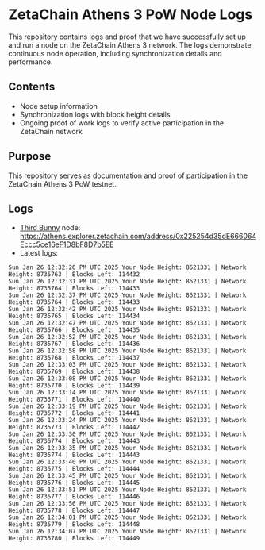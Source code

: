 # ZetaChain Athens 3 PoW Node Logs
This repository contains logs and proof that we have successfully set up and run a node on the ZetaChain Athens 3 network. The logs demonstrate continuous node operation, including synchronization details and performance.

## Contents
- Node setup information
- Synchronization logs with block height details
- Ongoing proof of work logs to verify active participation in the ZetaChain network

## Purpose
This repository serves as documentation and proof of participation in the ZetaChain Athens 3 PoW testnet.

## Logs

- [Third Bunny](https://thirdbunny.xyz/) node: https://athens.explorer.zetachain.com/address/0x225254d35dE666064Eccc5ce16eF1D8bF8D7b5EE
- Latest logs:
```
Sun Jan 26 12:32:26 PM UTC 2025 Your Node Height: 8621331 | Network Height: 8735763 | Blocks Left: 114432
Sun Jan 26 12:32:31 PM UTC 2025 Your Node Height: 8621331 | Network Height: 8735764 | Blocks Left: 114433
Sun Jan 26 12:32:37 PM UTC 2025 Your Node Height: 8621331 | Network Height: 8735764 | Blocks Left: 114433
Sun Jan 26 12:32:42 PM UTC 2025 Your Node Height: 8621331 | Network Height: 8735765 | Blocks Left: 114434
Sun Jan 26 12:32:47 PM UTC 2025 Your Node Height: 8621331 | Network Height: 8735766 | Blocks Left: 114435
Sun Jan 26 12:32:52 PM UTC 2025 Your Node Height: 8621331 | Network Height: 8735767 | Blocks Left: 114436
Sun Jan 26 12:32:58 PM UTC 2025 Your Node Height: 8621331 | Network Height: 8735768 | Blocks Left: 114437
Sun Jan 26 12:33:03 PM UTC 2025 Your Node Height: 8621331 | Network Height: 8735769 | Blocks Left: 114438
Sun Jan 26 12:33:08 PM UTC 2025 Your Node Height: 8621331 | Network Height: 8735770 | Blocks Left: 114439
Sun Jan 26 12:33:14 PM UTC 2025 Your Node Height: 8621331 | Network Height: 8735771 | Blocks Left: 114440
Sun Jan 26 12:33:19 PM UTC 2025 Your Node Height: 8621331 | Network Height: 8735772 | Blocks Left: 114441
Sun Jan 26 12:33:24 PM UTC 2025 Your Node Height: 8621331 | Network Height: 8735773 | Blocks Left: 114442
Sun Jan 26 12:33:30 PM UTC 2025 Your Node Height: 8621331 | Network Height: 8735774 | Blocks Left: 114443
Sun Jan 26 12:33:35 PM UTC 2025 Your Node Height: 8621331 | Network Height: 8735774 | Blocks Left: 114443
Sun Jan 26 12:33:40 PM UTC 2025 Your Node Height: 8621331 | Network Height: 8735775 | Blocks Left: 114444
Sun Jan 26 12:33:45 PM UTC 2025 Your Node Height: 8621331 | Network Height: 8735776 | Blocks Left: 114445
Sun Jan 26 12:33:51 PM UTC 2025 Your Node Height: 8621331 | Network Height: 8735777 | Blocks Left: 114446
Sun Jan 26 12:33:56 PM UTC 2025 Your Node Height: 8621331 | Network Height: 8735778 | Blocks Left: 114447
Sun Jan 26 12:34:01 PM UTC 2025 Your Node Height: 8621331 | Network Height: 8735779 | Blocks Left: 114448
Sun Jan 26 12:34:07 PM UTC 2025 Your Node Height: 8621331 | Network Height: 8735780 | Blocks Left: 114449
```
